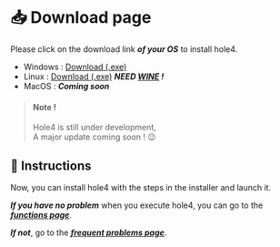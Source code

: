 # 📥 Download page

Please click on the download link ***of your OS*** to install hole4.  

- Windows : [Download (.exe)](https://github.com/ImTemane/hole4/releases/download/python/hole4-installer_a0.exe)  
- Linux : [Download (.exe)](https://github.com/ImTemane/hole4/releases/download/python/hole4-installer_a0.exe) ***NEED [WINE](https://www.winehq.org/) !***  
- MacOS : ***Coming soon***

> #### Note !  
>
>Hole4 is still under development,  
>A major update coming soon ! 😉

## 📖 Instructions
Now, you can install hole4 with the steps in the installer and launch it. 

***If you have no problem*** when you execute hole4, you can go to the ***[functions page](https://hole4.readthedocs.io/en/latest/functions/)***.  

***If not***, go to the ***[frequent problems page](https://hole4.readthedocs.io/en/latest/frequents-problems/)***.
